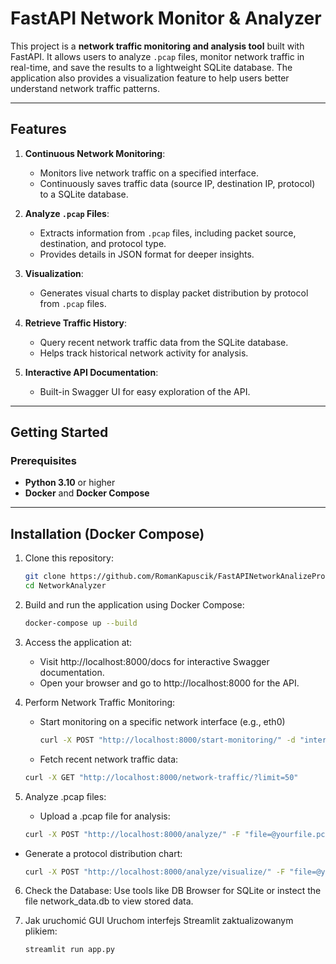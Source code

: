 # FastAPI Network Monitor & Analyzer

This project is a **network traffic monitoring and analysis tool** built with FastAPI. It allows users to analyze `.pcap` files, monitor network traffic in real-time, and save the results to a lightweight SQLite database. The application also provides a visualization feature to help users better understand network traffic patterns.

---

## Features

1. **Continuous Network Monitoring**:
   - Monitors live network traffic on a specified interface.
   - Continuously saves traffic data (source IP, destination IP, protocol) to a SQLite database.

2. **Analyze `.pcap` Files**:
   - Extracts information from `.pcap` files, including packet source, destination, and protocol type.
   - Provides details in JSON format for deeper insights.

3. **Visualization**:
   - Generates visual charts to display packet distribution by protocol from `.pcap` files.

4. **Retrieve Traffic History**:
   - Query recent network traffic data from the SQLite database.
   - Helps track historical network activity for analysis.

5. **Interactive API Documentation**:
   - Built-in Swagger UI for easy exploration of the API.

---

## Getting Started

### Prerequisites

- **Python 3.10** or higher
- **Docker** and **Docker Compose**

---

## Installation (Docker Compose)


1. Clone this repository:
   ```bash
   git clone https://github.com/RomanKapuscik/FastAPINetworkAnalizeProject.git
   cd NetworkAnalyzer
   
2. Build and run the application using Docker Compose:
   ````bash
   docker-compose up --build
   
3. Access the application at:
   - Visit http://localhost:8000/docs for interactive Swagger documentation.
   - Open your browser and go to http://localhost:8000 for the API.

4. Perform Network Traffic Monitoring: 
   - Start monitoring on a specific network interface (e.g., eth0)
     ```bash
     curl -X POST "http://localhost:8000/start-monitoring/" -d "interface=eth0"
   - Fetch recent network traffic data:
    ````bash
   curl -X GET "http://localhost:8000/network-traffic/?limit=50"

5. Analyze .pcap files:
   - Upload a .pcap file for analysis:
   ````bash
   curl -X POST "http://localhost:8000/analyze/" -F "file=@yourfile.pcap"
   
- Generate a protocol distribution chart:   
     ````bash
     curl -X POST "http://localhost:8000/analyze/visualize/" -F "file=@yourfile.pcap" --output chart.png

6. Check the Database:
   Use tools like DB Browser for SQLite or instect the file network_data.db to view stored data.

7. Jak uruchomić GUI
Uruchom interfejs Streamlit zaktualizowanym plikiem:
   ````bash
   streamlit run app.py